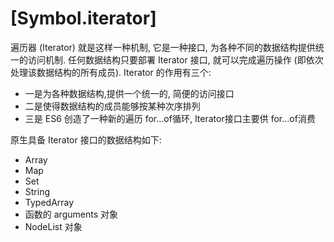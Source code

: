 # [Symbol.iterator]
遍历器 (Iterator) 就是这样一种机制, 它是一种接口, 为各种不同的数据结构提供统一的访问机制. 任何数据结构只要部署 Iterator 接口, 就可以完成遍历操作 (即依次处理该数据结构的所有成员). Iterator 的作用有三个:  
* 一是为各种数据结构,提供一个统一的, 简便的访问接口  
* 二是使得数据结构的成员能够按某种次序排列  
* 三是 ES6 创造了一种新的遍历 for...of循环, Iterator接口主要供 for...of消费  

原生具备 Iterator 接口的数据结构如下:  
* Array  
* Map  
* Set  
* String  
* TypedArray  
* 函数的 arguments 对象  
* NodeList 对象  
